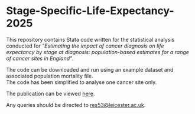 # Stage-Specific-Life-Expectancy-2025
This repository contains Stata code written for the statistical analysis conducted for *"Estimating the impact of cancer diagnosis on life expectancy by stage at diagnosis: population-based estimates for a range of cancer sites in England"*.
  
The code can be downloaded and run using an example dataset and associated population mortality file.  
The code has been simplified to analyse one cancer site only.  
  
The publication can be viewed [here](https://www.example.com).  
  
Any queries should be directed to res53@leicester.ac.uk.  
